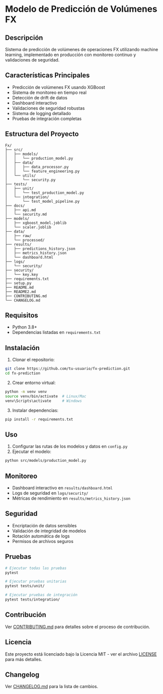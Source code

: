 # Modelo de Predicción de Volúmenes FX

## Descripción
Sistema de predicción de volúmenes de operaciones FX utilizando machine learning, implementado en producción con monitoreo continuo y validaciones de seguridad.

## Características Principales
- Predicción de volúmenes FX usando XGBoost
- Sistema de monitoreo en tiempo real
- Detección de drift de datos
- Dashboard interactivo
- Validaciones de seguridad robustas
- Sistema de logging detallado
- Pruebas de integración completas

## Estructura del Proyecto
```
Fx/
├── src/
│   ├── models/
│   │   └── production_model.py
│   ├── data/
│   │   ├── data_processor.py
│   │   └── feature_engineering.py
│   └── utils/
│       └── security.py
├── tests/
│   ├── unit/
│   │   └── test_production_model.py
│   └── integration/
│       └── test_model_pipeline.py
├── docs/
│   ├── api.md
│   └── security.md
├── models/
│   ├── xgboost_model.joblib
│   └── scaler.joblib
├── data/
│   ├── raw/
│   └── processed/
├── results/
│   ├── predictions_history.json
│   ├── metrics_history.json
│   └── dashboard.html
├── logs/
│   └── security/
├── security/
│   └── key.key
├── requirements.txt
├── setup.py
├── README.md
├── README2.md
├── CONTRIBUTING.md
└── CHANGELOG.md
```

## Requisitos
- Python 3.8+
- Dependencias listadas en `requirements.txt`

## Instalación
1. Clonar el repositorio:
```bash
git clone https://github.com/tu-usuario/fx-prediction.git
cd fx-prediction
```

2. Crear entorno virtual:
```bash
python -m venv venv
source venv/bin/activate  # Linux/Mac
venv\Scripts\activate     # Windows
```

3. Instalar dependencias:
```bash
pip install -r requirements.txt
```

## Uso
1. Configurar las rutas de los modelos y datos en `config.py`
2. Ejecutar el modelo:
```bash
python src/models/production_model.py
```

## Monitoreo
- Dashboard interactivo en `results/dashboard.html`
- Logs de seguridad en `logs/security/`
- Métricas de rendimiento en `results/metrics_history.json`

## Seguridad
- Encriptación de datos sensibles
- Validación de integridad de modelos
- Rotación automática de logs
- Permisos de archivos seguros

## Pruebas
```bash
# Ejecutar todas las pruebas
pytest

# Ejecutar pruebas unitarias
pytest tests/unit/

# Ejecutar pruebas de integración
pytest tests/integration/
```

## Contribución
Ver [CONTRIBUTING.md](CONTRIBUTING.md) para detalles sobre el proceso de contribución.

## Licencia
Este proyecto está licenciado bajo la Licencia MIT - ver el archivo [LICENSE](LICENSE) para más detalles.

## Changelog
Ver [CHANGELOG.md](CHANGELOG.md) para la lista de cambios.
